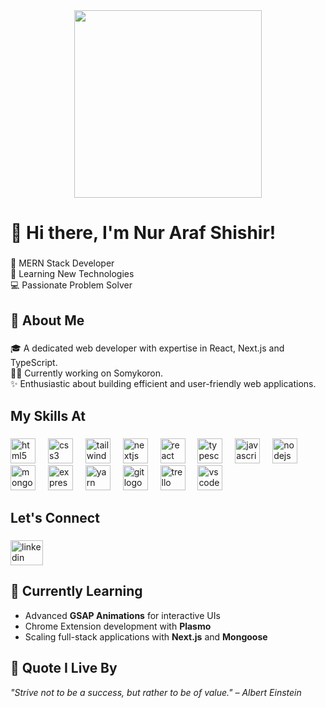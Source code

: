 <div align="center">
  <img height="300" src="https://i.ibb.co/HpDJHMQq/Black-and-Red-Simple-Tips-How-To-Be-A-Programmer-Youtube-Thumbnail.jpg" />
</div>

###

<h1 align="left">👋 Hi there, I'm Nur Araf Shishir!</h1>

###

<p align="left">🚀 MERN Stack Developer <br>🌱 Learning New Technologies <br>💻 Passionate Problem Solver</p>

###

<h2 align="left">🌟 About Me</h2>

###

<p align="left">🎓 A dedicated web developer with expertise in React, Next.js and TypeScript.<br>🧑‍💻 Currently working on Somykoron.<br>✨ Enthusiastic about building efficient and user-friendly web applications.</p>

###

<h2 align="left">My Skills At</h2>

###

<div align="left">
  <img src="https://cdn.jsdelivr.net/gh/devicons/devicon/icons/html5/html5-original.svg" height="40" alt="html5 logo"  />
  <img width="12" />
  <img src="https://cdn.jsdelivr.net/gh/devicons/devicon/icons/css3/css3-original.svg" height="40" alt="css3 logo"  />
  <img width="12" />
  <img src="https://cdn.jsdelivr.net/gh/devicons/devicon/icons/tailwindcss/tailwindcss-original-wordmark.svg" height="40" alt="tailwindcss logo"  />
  <img width="12" />
  <img src="https://cdn.jsdelivr.net/gh/devicons/devicon/icons/nextjs/nextjs-original.svg" height="40" alt="nextjs logo"  />
  <img width="12" />
  <img src="https://cdn.jsdelivr.net/gh/devicons/devicon/icons/react/react-original.svg" height="40" alt="react logo"  />
  <img width="12" />
  <img src="https://cdn.jsdelivr.net/gh/devicons/devicon/icons/typescript/typescript-original.svg" height="40" alt="typescript logo"  />
  <img width="12" />
  <img src="https://cdn.jsdelivr.net/gh/devicons/devicon/icons/javascript/javascript-original.svg" height="40" alt="javascript logo"  />
  <img width="12" />
  <img src="https://cdn.jsdelivr.net/gh/devicons/devicon/icons/nodejs/nodejs-original.svg" height="40" alt="nodejs logo"  />
  <img width="12" />
  <img src="https://cdn.jsdelivr.net/gh/devicons/devicon/icons/mongodb/mongodb-original.svg" height="40" alt="mongodb logo"  />
  <img width="12" />
  <img src="https://cdn.jsdelivr.net/gh/devicons/devicon/icons/express/express-original.svg" height="40" alt="express logo"  />
  <img width="12" />
  <img src="https://cdn.jsdelivr.net/gh/devicons/devicon/icons/yarn/yarn-original.svg" height="40" alt="yarn logo"  />
  <img width="12" />
  <img src="https://cdn.jsdelivr.net/gh/devicons/devicon/icons/git/git-original.svg" height="40" alt="git logo"  />
  <img width="12" />
  <img src="https://cdn.jsdelivr.net/gh/devicons/devicon/icons/trello/trello-plain.svg" height="40" alt="trello logo"  />
  <img width="12" />
  <img src="https://cdn.jsdelivr.net/gh/devicons/devicon/icons/vscode/vscode-original.svg" height="40" alt="vscode logo"  />
</div>


###

<h2 align="left">Let's Connect</h2>

###

<div align="left">
  <a href="https://www.linkedin.com/in/nur-araf-shishir-4798a4308/" target="_blank">
    <img src="https://raw.githubusercontent.com/maurodesouza/profile-readme-generator/master/src/assets/icons/social/linkedin/default.svg" width="52" height="40" alt="linkedin logo"  />
  </a>
</div>

###

## 🌱 Currently Learning
- Advanced **GSAP Animations** for interactive UIs
- Chrome Extension development with **Plasmo**
- Scaling full-stack applications with **Next.js** and **Mongoose**

###

## 🌟 Quote I Live By
*"Strive not to be a success, but rather to be of value." – Albert Einstein*